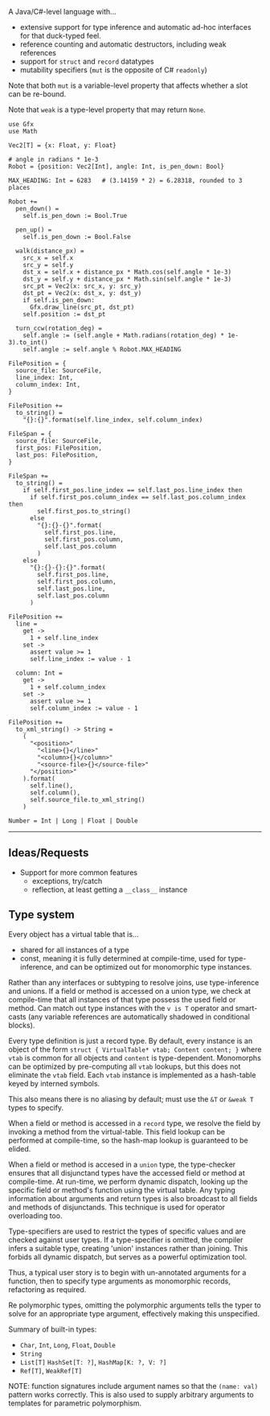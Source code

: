 A Java/C#-level language with... 
- extensive support for type inference and automatic ad-hoc interfaces for that 
  duck-typed feel.
- reference counting and automatic destructors, including weak references
- support for `struct` and `record` datatypes
- mutability specifiers (`mut` is the opposite of C# `readonly`)

Note that both `mut` is a variable-level property that affects whether a slot 
can be re-bound.

Note that `weak` is a type-level property that may return `None`.

```
use Gfx
use Math

Vec2[T] = {x: Float, y: Float}

# angle in radians * 1e-3
Robot = {position: Vec2[Int], angle: Int, is_pen_down: Bool}

MAX_HEADING: Int = 6283   # (3.14159 * 2) = 6.28318, rounded to 3 places

Robot +=
  pen_down() =
    self.is_pen_down := Bool.True
  
  pen_up() =
    self.is_pen_down := Bool.False
  
  walk(distance_px) =
    src_x = self.x
    src_y = self.y
    dst_x = self.x + distance_px * Math.cos(self.angle * 1e-3)
    dst_y = self.y + distance_px * Math.sin(self.angle * 1e-3)
    src_pt = Vec2(x: src_x, y: src_y)
    dst_pt = Vec2(x: dst_x, y: dst_y)
    if self.is_pen_down:
      Gfx.draw_line(src_pt, dst_pt)
    self.position := dst_pt

  turn_ccw(rotation_deg) =
    self.angle := (self.angle + Math.radians(rotation_deg) * 1e-3).to_int()
    self.angle := self.angle % Robot.MAX_HEADING
```

```
FilePosition = {
  source_file: SourceFile,
  line_index: Int,
  column_index: Int,
}

FilePosition +=
  to_string() =
    "{}:{}".format(self.line_index, self.column_index)

FileSpan = {
  source_file: SourceFile,
  first_pos: FilePosition,
  last_pos: FilePosition,
}
  
FileSpan +=
  to_string() =
    if self.first_pos.line_index == self.last_pos.line_index then
      if self.first_pos.column_index == self.last_pos.column_index then
        self.first_pos.to_string()
      else
        "{}:{}-{}".format(
          self.first_pos.line,
          self.first_pos.column,
          self.last_pos.column
        )
    else
      "{}:{}-{}:{}".format(
        self.first_pos.line,
        self.first_pos.column,
        self.last_pos.line,
        self.last_pos.column
      )

FilePosition +=
  line =
    get ->
      1 + self.line_index
    set ->
      assert value >= 1
      self.line_index := value - 1
  
  column: Int = 
    get ->
      1 + self.column_index
    set ->
      assert value >= 1
      self.column_index := value - 1

FilePosition +=
  to_xml_string() -> String =
    (
      "<position>"
        "<line>{}</line>"
        "<column>{}</column>"
        "<source-file>{}</source-file>"
      "</position>"
    ).format(
      self.line(),
      self.column(),
      self.source_file.to_xml_string()
    )
```

```
Number = Int | Long | Float | Double
```

---

## Ideas/Requests

- Support for more common features
  - exceptions, try/catch
  - reflection, at least getting a `__class__` instance

## Type system

Every object has a virtual table that is...
- shared for all instances of a type
- const, meaning it is fully determined at compile-time, used for type-
  inference, and can be optimized out for monomorphic type instances.

Rather than any interfaces or subtyping to resolve joins, use type-inference and
unions. If a field or method is accessed on a union type, we check at 
compile-time that all instances of that type possess the used field or method.
Can match out type instances with the `v is T` operator and smart-casts 
(any variable references are automatically shadowed in conditional blocks).

Every type definition is just a record type. By default, every instance is an
object of the form `struct { VirtualTable* vtab; Content content; }` where 
`vtab` is common for all objects and `content` is type-dependent. 
Monomorphs can be optimized by pre-computing all `vtab` lookups, but this does 
not eliminate the `vtab` field. Each `vtab` instance is implemented as a 
hash-table keyed by interned symbols.

This also means there is no aliasing by default; must use the `&T` or `&weak T`
types to specify.

When a field or method is accessed in a `record` type, we resolve the field by
invoking a method from the virtual-table. This field lookup can be performed at
compile-time, so the hash-map lookup is guaranteed to be elided.

When a field or method is accesed in a `union` type, the type-checker ensures 
that all disjunctand types have the accessed field or method at compile-time.
At run-time, we perform dynamic dispatch, looking up the specific field or 
method's function using the virtual table. Any typing information about 
arguments and return types is also broadcast to all fields and methods of 
disjunctands. This technique is used for operator overloading too.

Type-specifiers are used to restrict the types of specific values and are 
checked against user types. If a type-specifier is omitted, the compiler infers
a suitable type, creating 'union' instances rather than joining. This forbids
all dynamic dispatch, but serves as a powerful optimization tool.

Thus, a typical user story is to begin with un-annotated arguments for a 
function, then to specify type arguments as monomorphic records, refactoring as
required.

Re polymorphic types, omitting the polymorphic arguments tells the typer to 
solve for an appropriate type argument, effectively making this unspecified.

Summary of built-in types:
- `Char`, `Int`, `Long`, `Float`, `Double`
- `String`
- `List[T]` `HashSet[T: ?]`, `HashMap[K: ?, V: ?]`
- `Ref[T]`, `WeakRef[T]`

NOTE: function signatures include argument names so that the `(name: val)` 
pattern works correctly. This is also used to supply arbitrary arguments to
templates for parametric polymorphism.
